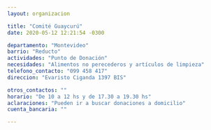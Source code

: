 ```yaml
---
layout: organizacion

title: "Comité Guaycurú"
date: 2020-05-12 12:21:54 -0300

departamento: "Montevideo"
barrio: "Reducto"
actividades: "Punto de Donación"
necesidades: "Alimentos no perecederos y artículos de limpieza"
telefono_contacto: "099 458 417"
direccion: "Evaristo Ciganda 1397 BIS"

otros_contactos: ""
horario: "De 10 a 12 hs y de 17.30 a 19.30 hs"
aclaraciones: "Pueden ir a buscar donaciones a domicilio"
cuenta_bancaria: ""

---
```

